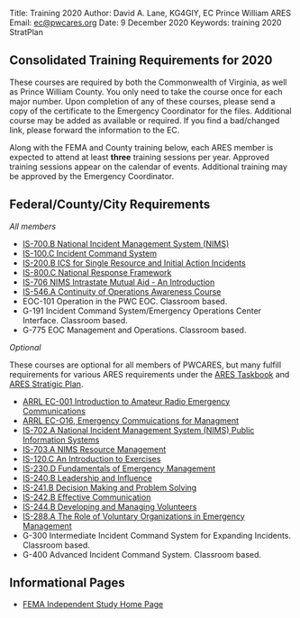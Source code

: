 Title: Training 2020
Author: David A. Lane, KG4GIY, EC Prince William ARES
Email: ec@pwcares.org
Date: 9 December 2020
Keywords: training 2020 StratPlan

## Consolidated Training Requirements for 2020

These courses are required by both the Commonwealth of Virginia, as well as Prince William County. You only need to take the course once for each major number. Upon completion of any of these courses, please send a copy of the certificate to the Emergency Coordinator for the files. Additional course may be added as available or required. If you find a bad/changed link, please forward the information to the EC.

Along with the FEMA and County training below, each ARES member is expected to attend at least **three** training sessions per year. Approved training sessions appear on the calendar of events. Additional training may be approved by the Emergency Coordinator. 

## Federal/County/City Requirements

_All members_

* [IS-700.B National Incident Management System (NIMS)](https://training.fema.gov/is/courseoverview.aspx?code=IS-700.b)
* [IS-100.C Incident Command System](https://training.fema.gov/is/courseoverview.aspx?code=IS-100.c)
* [IS-200.B ICS for Single Resource and Initial Action Incidents](https://training.fema.gov/is/courseoverview.aspx?code=IS-200.b)
* [IS-800.C National Response Framework](https://training.fema.gov/is/courseoverview.aspx?code=IS-800.c)
* [IS-706 NIMS Intrastate Mutual Aid - An Introduction](https://training.fema.gov/is/courseoverview.aspx?code=IS-706)
* [IS-546.A Continuity of Operations Awareness Course](https://training.fema.gov/is/courseoverview.aspx?code=is-546.A)
* EOC-101 Operation in the PWC EOC. Classroom based. 
* G-191 Incident Command System/Emergency Operations Center Interface. Classroom based.
* G-775 EOC Management and Operations. Classroom based.

_Optional_

These courses are optional for all members of PWCARES, but many fulfill requirements for various ARES requirements under the [ARES Taskbook](https://pwcares.org/doc/ARESTaskbook.pdf) and [ARES Stratigic Plan](https://pwcares.org/doc/ARES_Strategic_Plan). 

* [ARRL EC-001 Introduction to Amateur Radio Emergency Communications](http://www.arrl.org/online-course-registration)
* [ARRL EC-O16, Emergency Commuications for Managment](http://www.arrl.org/online-course-registration)
* [IS-702.A National Incident Management System (NIMS) Public Information Systems](https://training.fema.gov/is/courseoverview.aspx?code=is-702.a)
* [IS-703.A NIMS Resource Management](https://training.fema.gov/is/courseoverview.aspx?code=is-703.a)
* [IS-120.C An Introduction to Exercises](https://training.fema.gov/is/courseoverview.aspx?code=is-120.c)
* [IS-230.D Fundamentals of Emergency Management](https://training.fema.gov/is/courseoverview.aspx?code=is-230.d)
* [IS-240.B Leadership and Influence](https://training.fema.gov/is/courseoverview.aspx?code=IS-240.b)
* [IS-241.B Decision Making and Problem Solving](https://training.fema.gov/is/courseoverview.aspx?code=IS-241.b)
* [IS-242.B Effective Communication](https://training.fema.gov/is/courseoverview.aspx?code=IS-242.b)
* [IS-244.B Developing and Managing Volunteers](https://training.fema.gov/is/courseoverview.aspx?code=IS-244.b)
* [IS-288.A The Role of Voluntary Organizations in Emergency Management](https://training.fema.gov/is/courseoverview.aspx?code=IS-288.a)
* G-300 Intermediate Incident Command System for Expanding Incidents. Classroom based.
* G-400 Advanced Incident Command System. Classroom based.

## Informational Pages

* [FEMA Independent Study Home Page](https://training.fema.gov/is/)


